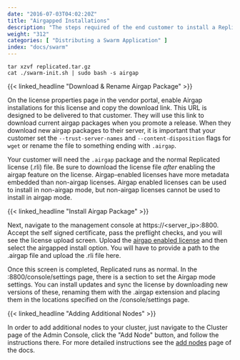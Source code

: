 ```yaml
---
date: "2016-07-03T04:02:20Z"
title: "Airgapped Installations"
description: "The steps required of the end customer to install a Replicated application into an airgapped environment."
weight: "312"
categories: [ "Distributing a Swarm Application" ]
index: "docs/swarm"
---
```


```shell
tar xzvf replicated.tar.gz
cat ./swarm-init.sh | sudo bash -s airgap
```

{{< linked_headline "Download & Rename Airgap Package" >}}

On the license properties page in the vendor portal, enable Airgap installations for this license and copy the
download link. This URL is designed to be delivered to that customer. They will use this link to download
current airgap packages when you promote a release. When they download new airgap packages to their server,
it is important that your customer set the `--trust-server-names` and `--content-disposition` flags for `wget`
or rename the file to something ending with `.airgap`.

Your customer will need the `.airgap` package and the normal Replicated license (.rli) file. Be sure to download
the license file *after* enabling the airgap feature on the license. Airgap-enabled licenses have more metadata
embedded than non-airgap licenses. Airgap enabled licenses can be used to install in non-airgap mode, but
non-airgap licenses cannot be used to install in airgap mode.

{{< linked_headline "Install Airgap Package" >}}

Next, navigate to the management console at https://<server_ip>:8800. Accept the self signed certificate, pass
the preflight checks, and you will see the license upload screen. Upload the [airgap enabled license](/docs/distributing-an-application/create-licenses/#airgap-download-enabled) and then select the airgapped install option.
You will have to provide a path to the .airgap file and upload the .rli file here.

Once this screen is completed, Replicated runs as normal. In the :8800/console/settings page, there is a section
to set the Airgap mode settings. You can install updates and sync the license by downloading new versions of these,
renaming them with the .airgap extension and placing them in the locations specified on the /console/settings
page.

{{< linked_headline "Adding Additional Nodes" >}}

In order to add additional nodes to your cluster, just navigate to the Cluster page of the Admin Console, click the "Add Node" button, and follow the instructions there. For more detailed instructions see the [add nodes](/docs/distributing-an-application/add-nodes/) page of the docs.